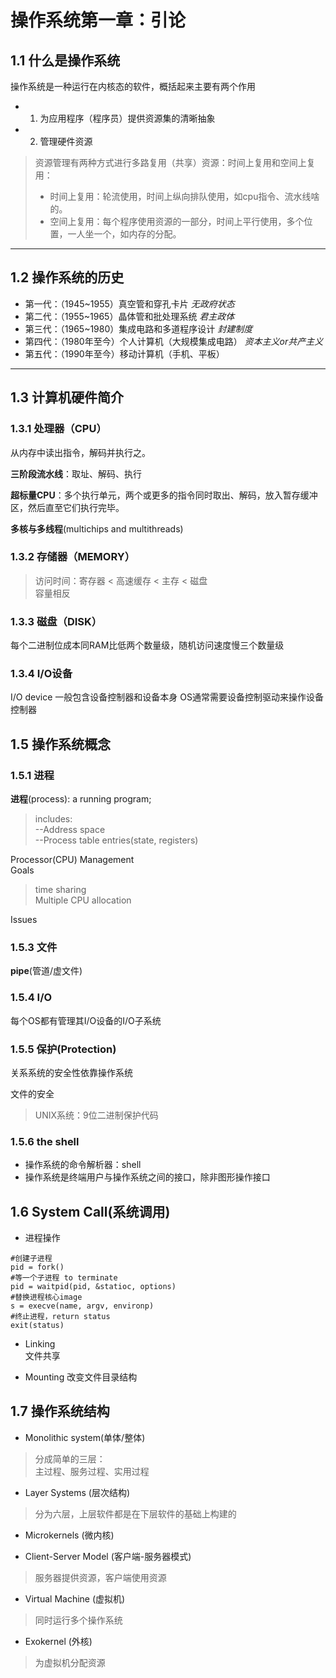 # 操作系统第一章：引论

## 1.1 什么是操作系统

 操作系统是一种运行在内核态的软件，概括起来主要有两个作用

* 1. 为应用程序（程序员）提供资源集的清晰抽象
* 2. 管理硬件资源

> 资源管理有两种方式进行多路复用（共享）资源：时间上复用和空间上复用：
>
> * 时间上复用：轮流使用，时间上纵向排队使用，如cpu指令、流水线啥的。
> * 空间上复用：每个程序使用资源的一部分，时间上平行使用，多个位置，一人坐一个，如内存的分配。

------------

## 1.2  操作系统的历史

* 第一代：（1945~1955）真空管和穿孔卡片   _无政府状态_  
* 第二代：（1955~1965）晶体管和批处理系统   _君主政体_  
* 第三代：（1965~1980）集成电路和多道程序设计  _封建制度_  
* 第四代：（1980年至今）个人计算机（大规模集成电路）  _资本主义or共产主义_  
* 第五代：（1990年至今）移动计算机（手机、平板）  

------------

## 1.3  计算机硬件简介

### 1.3.1 处理器（CPU）

从内存中读出指令，解码并执行之。

__三阶段流水线__：取址、解码、执行

__超标量CPU__：多个执行单元，两个或更多的指令同时取出、解码，放入暂存缓冲区，然后直至它们执行完毕。

__多核与多线程__(multichips and multithreads)

### 1.3.2 存储器（MEMORY）

> 访问时间：寄存器 < 高速缓存 < 主存 < 磁盘  
> 容量相反

### 1.3.3 磁盘（DISK）

每个二进制位成本同RAM比低两个数量级，随机访问速度慢三个数量级

### 1.3.4 I/O设备

I/O device 一般包含设备控制器和设备本身
OS通常需要设备控制驱动来操作设备控制器

## 1.5 操作系统概念

### 1.5.1 进程

__进程__(process): a running program;
>includes:  
>--Address space  
>--Process table entries(state, registers)

Processor(CPU) Management  
Goals  
>time sharing  
>Multiple CPU allocation

Issues

### 1.5.3 文件

__pipe__(管道/虚文件)

### 1.5.4 I/O

每个OS都有管理其I/O设备的I/O子系统

### 1.5.5 保护(Protection)

关系系统的安全性依靠操作系统

文件的安全
>UNIX系统：9位二进制保护代码

### 1.5.6 the shell

* 操作系统的命令解析器：shell  
* 操作系统是终端用户与操作系统之间的接口，除非图形操作接口  

## 1.6 System Call(系统调用)

* 进程操作

```shell
#创建子进程
pid = fork()
#等一个子进程 to terminate
pid = waitpid(pid, &statioc, options)
#替换进程核心image
s = execve(name, argv, environp)
#终止进程，return status
exit(status)
```

* Linking  
文件共享

* Mounting
改变文件目录结构

## 1.7 操作系统结构

* Monolithic system(单体/整体)

>分成简单的三层：  
>主过程、服务过程、实用过程

* Layer Systems (层次结构)

>分为六层，上层软件都是在下层软件的基础上构建的

* Microkernels (微内核)

* Client-Server Model (客户端-服务器模式)  

>服务器提供资源，客户端使用资源

* Virtual Machine (虚拟机)  

>同时运行多个操作系统

* Exokernel (外核)  

>为虚拟机分配资源
